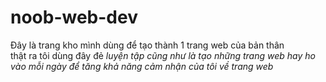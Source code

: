 # noob-web-dev
Đây là trang kho mình dùng để tạo thành 1 trang web của bản thân<br>
thật ra tôi dùng đây đẻ <em>luyện tập<em> cũng như là tạo những trang web hay ho vào mỗi ngày để tăng khả năng cảm nhận của tôi về trang web

